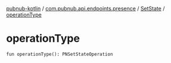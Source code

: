 [pubnub-kotlin](../../index.md) / [com.pubnub.api.endpoints.presence](../index.md) / [SetState](index.md) / [operationType](./operation-type.md)

# operationType

`fun operationType(): PNSetStateOperation`